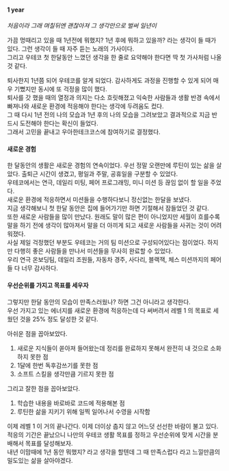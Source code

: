 
#### 1 year

*처음이라 그래 며칠뒤엔 괜찮아져 
그 생각만으로 벌써 일년이*

가끔 멍때리고 있을 때 1년전에 뭐했지? 1년 후에 뭐하고 있을까? 라는 생각이 들 때가 있다. 그런 생각이 들 때 자주 듣는 노래의 가사이다.    
그리고 우테코 첫 한달동안 느꼈던 생각을 한 줄로 요약해야 한다면 딱 첫 가사처럼 나올 것 같다.

퇴사한지 1년쯤 되어 우테코를 알게 되었다. 감사하게도 과정을 진행할 수 있게 되어 매우 기뻤지만 동시에 또 걱정을 많이 했다.   
퇴사를 갓 했을 때의 열정과 의지는 다소 흐릿해졌고 익숙한 사람들과 생활 반경 속에서 빠져나와 새로운 환경에 적응해야 한다는 생각에 두려움도 컸다.   
그 때 다시 1년 전의 나의 모습과 1년 후의 나의 모습을 그려보았고 결과적으로 지금 반드시 도전해야 한다는 확신이 들었다.   
그래서 고민을 끝내고 우아한테크코스에 참여하기로 결정했다. 


#### 새로운 경험

한 달동안의 생활은 새로운 경험의 연속이었다. 우선 정말 오랜만에 루틴이 있는 삶을 살았다. 출퇴근 시간이 생겼고, 평일과 주말, 공휴일을 구분할 수 있었다.   
우테코에서는 연극, 데일리 미팅, 페어 프로그래밍, 미니 미션 등 끊임 없이 할 일을 주었다.    
새로운 환경에 적응하면서 미션들을 수행하다보니 정신없는 한달을 보냈다.   
지금 생각해보니 첫 한달 동안은 집에 들어가기만 하면 기절해서 잠들었던 것 같다.    
또한 새로운 사람들을 많이 만났다. 원래도 말이 많은 편이 아니었지만 세월이 흐를수록 말을 하기 전에 생각이 많아져서 말을 더 아끼게 되고 새로운 사람들을 사귀는 것이 어려워졌다.   
사실 제일 걱정했던 부분도 우테코는 거의 팀 미션으로 구성되어있다는 점이었다. 하지만 다행히 좋은 사람들을 만나서 미션들을 무사히 완료할 수 있었다.    
우리 연극 온보딩팀, 데일리 조원들, 자동차 경주, 사다리, 블랙잭, 체스 미션까지의 페어들 다 너무 감사하다.


#### 우선순위를 가지고 목표를 세우자

그렇지만 한달 동안의 모습이 만족스러웠나? 하면 그건 아니라고 생각한다.    
우선 가지고 있는 에너지를 새로운 환경에 적응하는데 다 써버려서 레벨 1 의 목표로 세웠던 것을 25% 정도 달성한 것 같다.

아쉬운 점을 꼽아보았다.
1. 새로운 지식들이 쏟아져 들어왔는데 정리를 완료하지 못해서 완전히 내 것으로 소화하지 못한 점
2. 1달에 한번 독후감쓰기를 못한 점
3. 소프트 스킬을 생각만큼 기르지 못한 점   

그리고 잘한 점을 꼽아보았다.
1. 학습한 내용을 바로바로 코드에 적용해본 점
2. 루틴한 삶을 지키기 위해 일찍 일어나서 수영을 시작함


이제 레벨 1 이 거의 끝나간다. 이제 더이상 춥지 않고 어느덧 선선한 바람이 불고 있다.   
적응의 기간은 끝났으니 나만의 우테코 생활 목표를 정하고 우선순위에 맞게 시간을 분배해서 목표를 달성해보자.   
내년 이맘때에 1년 동안 뭐했지? 라고 생각을 할텐데 그 때 만족스럽다 라고 느낄만큼의 밀도있는 삶을 살아야겠다.

